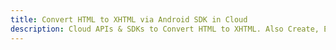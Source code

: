 ---title: Convert HTML to XHTML via Android SDK in Clouddescription: Cloud APIs & SDKs to Convert HTML to XHTML. Also Create, Edit & Render Microsoft Word & OpenOffice documents in the Cloud.---